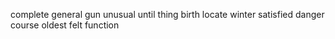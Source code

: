 complete general gun unusual until thing birth locate winter satisfied danger course oldest felt function